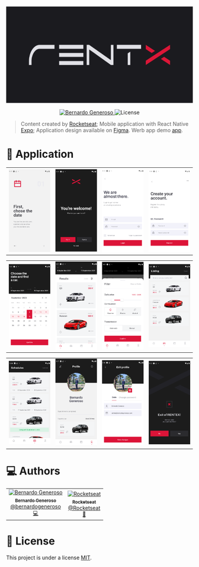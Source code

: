 <p align="center">
   <img src="https://raw.githubusercontent.com/bernardogeneroso/RentX-Rocketseat/main/readme-assets/logo.png" alt="RenteX" height="260"/>
</p>

<p align="center">
   <a href="https://www.linkedin.com/in/bernardo-generoso-829ba81b0">
      <img alt="Bernardo Generoso" src="https://img.shields.io/badge/-Bernardo%20Generoso-DC1637?style=flat&logo=Linkedin&logoColor=white" />
   </a>

  <img alt="License" src="https://img.shields.io/badge/license-MIT-DC1637">
</p>

> Content created by [Rocketseat](https://github.com/Rocketseat);
> Mobile application with React Native [Expo](https://expo.dev);
> Application design available on [Figma](https://www.figma.com/file/7Ro0D8mdcX36qWnSBhWaXF/RentX?node-id=0%3A1).
> Werb app demo [app](https://rentx.vercel.app/).

# 📱 Application
<table border="0" cellpadding="0" cellspacing="0">
   <tr>
      <td>
         <img src="https://raw.githubusercontent.com/bernardogeneroso/RentX-Rocketseat/main/readme-assets/auth-show-1.png" width="260px;" alt="Auth onboard page 1"/>
      </td>
      <td>
         <img src="https://raw.githubusercontent.com/bernardogeneroso/RentX-Rocketseat/main/readme-assets/auth-show-2.png" width="260px;" alt="Auth onboard page of redirections"/>
      </td>
      <td>
         <img src="https://raw.githubusercontent.com/bernardogeneroso/RentX-Rocketseat/main/readme-assets/auth-signin.png" width="260px;" alt="Auth sign in page"/>
      </td>
      <td>
         <img src="https://raw.githubusercontent.com/bernardogeneroso/RentX-Rocketseat/main/readme-assets/auth-signup.png" width="260px;" alt="Auth sign up page"/>
      </td>
   </tr>
</table>
<table border="0" cellpadding="0" cellspacing="0">
   <tr>
      <td>
         <img src="https://raw.githubusercontent.com/bernardogeneroso/RentX-Rocketseat/main/readme-assets/app-datepicker.png" width="260px;" alt="App datepicker"/>
      </td>
      <td>
         <img src="https://raw.githubusercontent.com/bernardogeneroso/RentX-Rocketseat/main/readme-assets/tabmenu-home.png" width="260px;" alt="App -> TabMenu -> Home"/>
      </td>
      <td>
         <img src="https://raw.githubusercontent.com/bernardogeneroso/RentX-Rocketseat/main/readme-assets/tabmenu-home-filter.png" width="260px;" alt="App -> TabMenu -> Home filter"/>
      </td>
      <td>
         <img src="https://raw.githubusercontent.com/bernardogeneroso/RentX-Rocketseat/main/readme-assets/tabmenu-carlisting.png" width="260px;" alt="App -> TabMenu -> Car listing"/>
      </td>
    </tr>
</table>
<table border="0" cellpadding="0" cellspacing="0">
   <tr>
      <td>
         <img src="https://raw.githubusercontent.com/bernardogeneroso/RentX-Rocketseat/main/readme-assets/tabmenu-schedules.png" width="260px;" alt="App -> TabMenu -> Schedules"/>
      </td>
      <td>
         <img src="https://raw.githubusercontent.com/bernardogeneroso/RentX-Rocketseat/main/readme-assets/tabmenu-profile.png" width="260px;" alt="App -> TabMenu -> Profile"/>
      </td>
      <td>
         <img src="https://raw.githubusercontent.com/bernardogeneroso/RentX-Rocketseat/main/readme-assets/editprofile.png" width="260px;" alt="App -> Edit profile"/>
      </td>
      <td>
         <img src="https://raw.githubusercontent.com/bernardogeneroso/RentX-Rocketseat/main/readme-assets/modalstatus.png" width="260px;" alt="App -> Modal status"/>
      </td>
   </tr>
</table>

# :computer: Authors

<table>
  <tr>
    <td align="center">
      <a href="http://github.com/bernardogeneroso">
        <img src="https://avatars.githubusercontent.com/u/58465456?v=4" width="100px;" alt="Bernardo Generoso"/>
        <br />
        <sub>
          <b>Bernardo Generoso</b>
        </sub>
       </a>
       <br />
       <a href="https://www.linkedin.com/in/bernardo-generoso-829ba81b0" title="Linkedin">@bernardogeneroso</a>
       <br />
       <a href="https://github.com/bernardogeneroso/RentX-Rocketseat/commits/main" title="Code">💻</a>
    </td>
    <td align="center">
      <a href="https://github.com/Rocketseat">
        <img src="https://avatars0.githubusercontent.com/u/28929274?s=200&v=4" width="100px;" alt="Rocketseat"/>
        <br />
        <sub>
          <b>Rocketseat</b>
        </sub>
       </a>
       <br />
       <a href="https://www.linkedin.com/school/rocketseat" title="Linkedin">@Rocketseat</a>
       <br />
       <a href="https://rocketseat.com.br" title="Content creators">🚀</a>
    </td>
  </tr>
</table>

# :closed_book: License

This project is under a license [MIT](./LICENSE).
